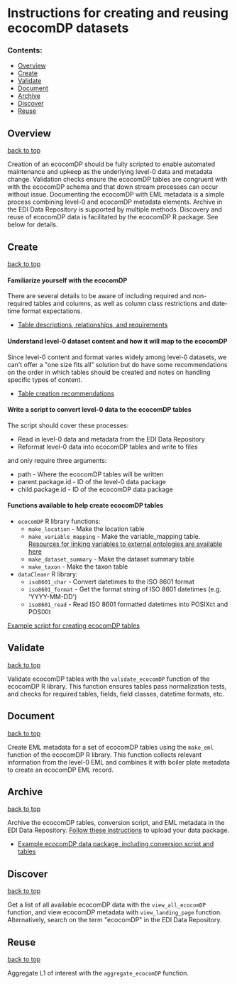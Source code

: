# Instructions for creating and reusing ecocomDP datasets

### Contents:

* [Overview](#overview)
* [Create](#create)
* [Validate](#validate)
* [Document](#document)
* [Archive](#archive)
* [Discover](#discover)
* [Reuse](#reuse)

## Overview
[back to top](#contents)

Creation of an ecocomDP should be fully scripted to enable automated maintenance and upkeep as the underlying level-0 data and metadata change. Validation checks ensure the ecocomDP tables are congruent with with the ecocomDP schema and that down stream processes can occur without issue. Documenting the ecocomDP with EML metadata is a simple process combining level-0 and ecocomDP metadata elements. Archive in the EDI Data Repository is supported by multiple methods. Discovery and reuse of ecocomDP data is facilitated by the ecocomDP R package. See below for details.

## Create
[back to top](#contents)

#### Familiarize yourself with the ecocomDP
There are several details to be aware of including required and non-required tables and columns, as well as column class restrictions and date-time format expectations. 

  * [Table descriptions, relationships, and requirements](https://github.com/EDIorg/ecocomDP/tree/master/documentation/model) 

#### Understand level-0 dataset content and how it will map to the ecocomDP
Since level-0 content and format varies widely among level-0 datasets, we can't offer a "one size fits all" solution but do have some recommendations on the order in which tables should be created and notes on handling specific types of content.

  * [Table creation recommendations](https://github.com/EDIorg/ecocomDP/blob/master/documentation/instructions/table-creation.md)

#### Write a script to convert level-0 data to the ecocomDP tables
The script should cover these processes:

  * Read in level-0 data and metadata from the EDI Data Repository
  * Reformat level-0 data into ecocomDP tables and write to files

  and only require three arguments:
    
  * path - Where the ecocomDP tables will be written
  * parent.package.id - ID of the level-0 data package
  * child.package.id - ID of the ecocomDP data package
    
#### Functions available to help create ecocomDP tables

  * `ecocomDP` R library functions:
    * `make_location` - Make the location table
    * `make_variable_mapping` - Make the variable_mapping table. [Resources for linking variables to external ontologies are available here](https://github.com/EDIorg/ecocomDP/blob/master/documentation/instructions/measurement_vocabularies.md)
    * `make_dataset_summary` - Make the dataset summary table
    * `make_taxon` - Make the taxon table
  * `dataCleanr` R library:
    * `iso8601_char` - Convert datetimes to the ISO 8601 format
    * `iso8601_format` - Get the format string of ISO 8601 datetimes (e.g. 'YYYY-MM-DD')
    * `iso8601_read` - Read ISO 8601 formatted datetimes into POSIXct and POSIXlt
    
[Example script for creating ecocomDP tables](https://github.com/EDIorg/ecocomDP/blob/master/documentation/examples/convert_bnz501_to_ecocomDP.R)

## Validate
[back to top](#contents)

Validate ecocomDP tables with the `validate_ecocomDP` function of the ecocomDP R library. This function ensures tables pass normalization tests, and checks for required tables, fields, field classes, datetime formats, etc.

## Document
[back to top](#contents)

Create EML metadata for a set of ecocomDP tables using the `make_eml` function of the ecocomDP R library. This function collects relevant information from the level-0 EML and combines it with boiler plate metadata to create an ecocomDP EML record.

## Archive
[back to top](#contents)

Archive the ecocomDP tables, conversion script, and EML metadata in the EDI Data Repository. [Follow these instructions](https://environmentaldatainitiative.org/resources/assemble-data-and-metadata/step-4-submit-your-data-package/) to upload your data package.

* [Example ecocomDP data package, including conversion script and tables](https://portal.edirepository.org/nis/mapbrowse?scope=edi&identifier=191)

## Discover
[back to top](#contents)

Get a list of all available ecocomDP data with the `view_all_ecocomDP` function, and view ecocomDP metadata with `view_landing_page` function. Alternatively, search on the term "ecocomDP" in the EDI Data Repository.

## Reuse
[back to top](#contents)

Aggregate L1 of interest with the `aggregate_ecocomDP` function.
